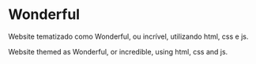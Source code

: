 # Wonderful
Website tematizado como Wonderful, ou incrível, utilizando html, css e js.

Website themed as Wonderful, or incredible, using html, css and js.
